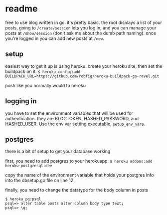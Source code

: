 # readme
free to use blog written in go. it's pretty basic. the root displays a list of
your posts, going to `/create/session` lets you log in, and you can manage your
posts at `/show/session` (don't ask me about the dumb path naming). once you're
logged in you can add new posts at `/new`.

## setup
easiest way to get it up is using heroku. create your heroku site, then set the buildpack on it:
`$ heroku config:add BUILDPACK_URL=https://github.com/robfig/heroku-buildpack-go-revel.git`

push like you normally would to heroku

## logging in
you have to set the environment variables that will be used for authentication.
they are BLOGTOKEN, HASHED_PASSWORD, and HASHED_USER. Use the env var setting
executable, `setup_env_vars`.

## postgres
there is a bit of setup to get your database working

first, you need to add postgres to your herokuapp:
`$ heroku addons:add heroku-postgresql:dev`

copy the name of the environment variable that holds your postgres info into
the dbsetup.go file on line 12

finally, you need to change the datatype for the body column in posts

```
$ heroku pg:psql
psql=> alter table posts alter column body type text;
psql=> \q;
```
